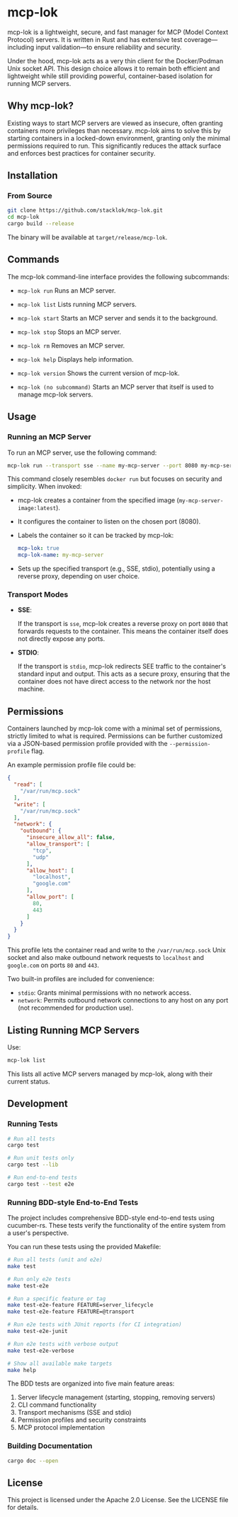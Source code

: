 # mcp-lok

mcp-lok is a lightweight, secure, and fast manager for MCP (Model Context Protocol) servers. It is written in Rust and has extensive test coverage—including input validation—to ensure reliability and security.

Under the hood, mcp-lok acts as a very thin client for the Docker/Podman Unix socket API. This design choice allows it to remain both efficient and lightweight while still providing powerful, container-based isolation for running MCP servers.

## Why mcp-lok?

Existing ways to start MCP servers are viewed as insecure, often granting containers more privileges than necessary. mcp-lok aims to solve this by starting containers in a locked-down environment, granting only the minimal permissions required to run. This significantly reduces the attack surface and enforces best practices for container security.

## Installation

### From Source

```bash
git clone https://github.com/stacklok/mcp-lok.git
cd mcp-lok
cargo build --release
```

The binary will be available at `target/release/mcp-lok`.

## Commands

The mcp-lok command-line interface provides the following subcommands:

* `mcp-lok run` Runs an MCP server.

* `mcp-lok list` Lists running MCP servers.

* `mcp-lok start` Starts an MCP server and sends it to the background.

* `mcp-lok stop` Stops an MCP server.

* `mcp-lok rm` Removes an MCP server.

* `mcp-lok help` Displays help information.

* `mcp-lok version` Shows the current version of mcp-lok.

* `mcp-lok (no subcommand)` Starts an MCP server that itself is used to manage mcp-lok servers.

## Usage

### Running an MCP Server

To run an MCP server, use the following command:

```bash
mcp-lok run --transport sse --name my-mcp-server --port 8080 my-mcp-server-image:latest -- my-mcp-server-args
```

This command closely resembles `docker run` but focuses on security and simplicity. When invoked:

* mcp-lok creates a container from the specified image (`my-mcp-server-image:latest`).

* It configures the container to listen on the chosen port (8080).

* Labels the container so it can be tracked by mcp-lok:

    ```yaml
    mcp-lok: true
    mcp-lok-name: my-mcp-server
    ```

* Sets up the specified transport (e.g., SSE, stdio), potentially using a reverse proxy, depending on user choice.

### Transport Modes

* **SSE**:

    If the transport is `sse`, mcp-lok creates a reverse proxy on port `8080` that forwards requests to the container. This means the container itself does not directly expose any ports.

* **STDIO**:

    If the transport is `stdio`, mcp-lok redirects SEE traffic to the container's standard input and output.
    This acts as a secure proxy, ensuring that the container does not have direct access to the network nor
    the host machine.

## Permissions

Containers launched by mcp-lok come with a minimal set of permissions, strictly limited to what is required. Permissions can be further customized via a JSON-based permission profile provided with the `--permission-profile` flag.

An example permission profile file could be:

```json
{
  "read": [
    "/var/run/mcp.sock"
  ],
  "write": [
    "/var/run/mcp.sock"
  ],
  "network": {
    "outbound": {
      "insecure_allow_all": false,
      "allow_transport": [
        "tcp",
        "udp"
      ],
      "allow_host": [
        "localhost",
        "google.com"
      ],
      "allow_port": [
        80,
        443
      ]
    }
  }
}
```

This profile lets the container read and write to the `/var/run/mcp.sock` Unix socket and also make outbound network requests to `localhost` and `google.com` on ports `80` and `443`.

Two built-in profiles are included for convenience:

* `stdio`: Grants minimal permissions with no network access.
* `network`: Permits outbound network connections to any host on any port (not recommended for production use).

## Listing Running MCP Servers

Use:

```bash
mcp-lok list
```

This lists all active MCP servers managed by mcp-lok, along with their current status.

## Development

### Running Tests

```bash
# Run all tests
cargo test

# Run unit tests only
cargo test --lib

# Run end-to-end tests
cargo test --test e2e
```

### Running BDD-style End-to-End Tests

The project includes comprehensive BDD-style end-to-end tests using cucumber-rs. These tests verify the functionality of the entire system from a user's perspective.

You can run these tests using the provided Makefile:

```bash
# Run all tests (unit and e2e)
make test

# Run only e2e tests
make test-e2e

# Run a specific feature or tag
make test-e2e-feature FEATURE=server_lifecycle
make test-e2e-feature FEATURE=@transport

# Run e2e tests with JUnit reports (for CI integration)
make test-e2e-junit

# Run e2e tests with verbose output
make test-e2e-verbose

# Show all available make targets
make help
```

The BDD tests are organized into five main feature areas:
1. Server lifecycle management (starting, stopping, removing servers)
2. CLI command functionality
3. Transport mechanisms (SSE and stdio)
4. Permission profiles and security constraints
5. MCP protocol implementation

### Building Documentation

```bash
cargo doc --open
```

## License

This project is licensed under the Apache 2.0 License. See the LICENSE file for details.